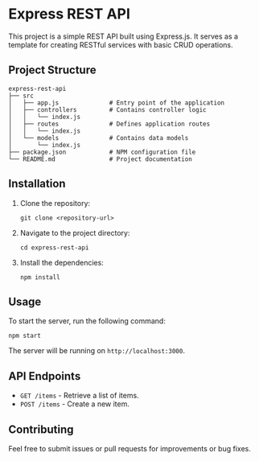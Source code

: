 # Express REST API

This project is a simple REST API built using Express.js. It serves as a template for creating RESTful services with basic CRUD operations.

## Project Structure

```
express-rest-api
├── src
│   ├── app.js              # Entry point of the application
│   ├── controllers         # Contains controller logic
│   │   └── index.js
│   ├── routes              # Defines application routes
│   │   └── index.js
│   └── models              # Contains data models
│       └── index.js
├── package.json            # NPM configuration file
└── README.md               # Project documentation
```

## Installation

1. Clone the repository:
   ```
   git clone <repository-url>
   ```
2. Navigate to the project directory:
   ```
   cd express-rest-api
   ```
3. Install the dependencies:
   ```
   npm install
   ```

## Usage

To start the server, run the following command:
```
npm start
```

The server will be running on `http://localhost:3000`.

## API Endpoints

- `GET /items` - Retrieve a list of items.
- `POST /items` - Create a new item.

## Contributing

Feel free to submit issues or pull requests for improvements or bug fixes.